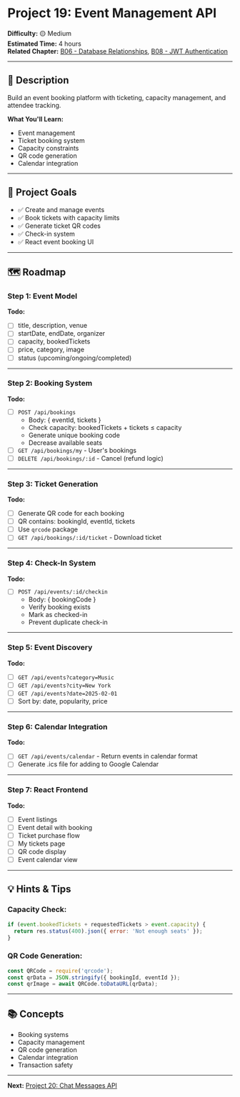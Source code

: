 # Project 19: Event Management API

**Difficulty:** 🟡 Medium  
**Estimated Time:** 4 hours  
**Related Chapter:** [B06 - Database Relationships](../chapters/B06_DATABASE_RELATIONSHIPS.md), [B08 - JWT Authentication](../chapters/B08_JWT_AUTHENTICATION.md)

---

## 📝 Description

Build an event booking platform with ticketing, capacity management, and attendee tracking.

**What You'll Learn:**
- Event management
- Ticket booking system
- Capacity constraints
- QR code generation
- Calendar integration

---

## 🎯 Project Goals

- ✅ Create and manage events
- ✅ Book tickets with capacity limits
- ✅ Generate ticket QR codes
- ✅ Check-in system
- ✅ React event booking UI

---

## 🗺️ Roadmap

### Step 1: Event Model
**Todo:**
- [ ] title, description, venue
- [ ] startDate, endDate, organizer
- [ ] capacity, bookedTickets
- [ ] price, category, image
- [ ] status (upcoming/ongoing/completed)

---

### Step 2: Booking System
**Todo:**
- [ ] `POST /api/bookings`
  - Body: { eventId, tickets }
  - Check capacity: bookedTickets + tickets ≤ capacity
  - Generate unique booking code
  - Decrease available seats
- [ ] `GET /api/bookings/my` - User's bookings
- [ ] `DELETE /api/bookings/:id` - Cancel (refund logic)

---

### Step 3: Ticket Generation
**Todo:**
- [ ] Generate QR code for each booking
- [ ] QR contains: bookingId, eventId, tickets
- [ ] Use `qrcode` package
- [ ] `GET /api/bookings/:id/ticket` - Download ticket

---

### Step 4: Check-In System
**Todo:**
- [ ] `POST /api/events/:id/checkin`
  - Body: { bookingCode }
  - Verify booking exists
  - Mark as checked-in
  - Prevent duplicate check-in

---

### Step 5: Event Discovery
**Todo:**
- [ ] `GET /api/events?category=Music`
- [ ] `GET /api/events?city=New York`
- [ ] `GET /api/events?date=2025-02-01`
- [ ] Sort by: date, popularity, price

---

### Step 6: Calendar Integration
**Todo:**
- [ ] `GET /api/events/calendar` - Return events in calendar format
- [ ] Generate .ics file for adding to Google Calendar

---

### Step 7: React Frontend
**Todo:**
- [ ] Event listings
- [ ] Event detail with booking
- [ ] Ticket purchase flow
- [ ] My tickets page
- [ ] QR code display
- [ ] Event calendar view

---

## 💡 Hints & Tips

### Capacity Check:
```javascript
if (event.bookedTickets + requestedTickets > event.capacity) {
  return res.status(400).json({ error: 'Not enough seats' });
}
```

### QR Code Generation:
```javascript
const QRCode = require('qrcode');
const qrData = JSON.stringify({ bookingId, eventId });
const qrImage = await QRCode.toDataURL(qrData);
```

---

## 📚 Concepts

- Booking systems
- Capacity management
- QR code generation
- Calendar integration
- Transaction safety

---

**Next:** [Project 20: Chat Messages API](20-chat-messages.md)
